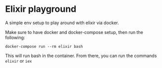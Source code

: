 # Elixir playground

A simple env setup to play around with elixir via docker.

Make sure to have docker and docker-compose setup, then run the following:

```
docker-compose run --rm elixir bash
```

This will run bash in the container. From there, you can run the commands `elixir` or `iex`
